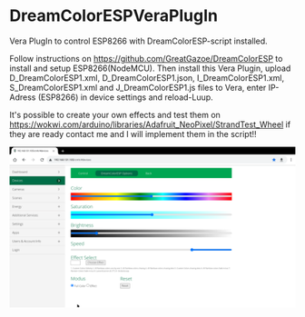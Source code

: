 # DreamColorESPVeraPlugIn
Vera PlugIn to control ESP8266 with DreamColorESP-script installed.

Follow instructions on https://github.com/GreatGazoe/DreamColorESP to install and setup ESP8266(NodeMCU).
Then install this Vera Plugin, upload D_DreamColorESP1.xml, D_DreamColorESP1.json, I_DreamColorESP1.xml,
S_DreamColorESP1.xml and J_DreamColorESP1.js files to Vera, enter IP-Adress (ESP8266) in device settings
and reload-Luup.

It's possible to create your own effects and test them on https://wokwi.com/arduino/libraries/Adafruit_NeoPixel/StrandTest_Wheel
if they are ready contact me and I will implement them in the script!!

![alt text](https://github.com/GreatGazoe/DreamColorESPVeraPlugIn/blob/main/VeraPlugInUI.png)
